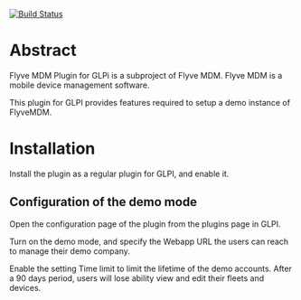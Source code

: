 [![Build Status](https://travis-ci.org/flyve-mdm/flyve-mdm-glpi-demo.svg?branch=master)](https://travis-ci.org/flyve-mdm/flyve-mdm-glpi-demo)

# Abstract

Flyve MDM Plugin for GLPi is a subproject of Flyve MDM. Flyve MDM is a mobile
device management software.

This plugin for GLPI provides features required to setup a demo instance of FlyveMDM.

# Installation

Install the plugin as a regular plugin for GLPI, and enable it. 

## Configuration of the demo mode

Open the configuration page of the plugin from the plugins page in GLPI. 

Turn on the demo mode, and specify the Webapp URL the users can reach to manage their demo company.

Enable the setting Time limit to limit the lifetime of the demo accounts. After a 90 days period, users will lose ability view and edit their fleets and devices. 